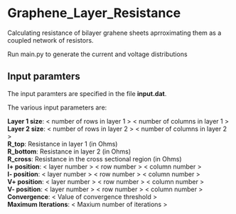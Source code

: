 # Graphene_Layer_Resistance
Calculating resistance of bilayer grahene sheets aprroximating them as a coupled network of resistors.

Run main.py to generate the current and voltage distributions

## Input paramters
The input paramters are specified in the file **input.dat**.

The various input parameters are:

**Layer 1 size**:          < number of rows in layer 1 >   < number of columns in layer 1 >    
**Layer 2 size**:          < number of rows in layer 2 >   < number of columns in layer 2 >   
**R_top**:                 Resistance in layer 1 (in Ohms)  
**R_bottom**:              Resistance in layer 2 (in Ohms)  
**R_cross**:               Resistance in the cross sectional region (in Ohms)   
**I+ position**:           < layer number >   < row number >   < column number >  
**I- position**:           < layer number >   < row number >   < column number >  
**V+ position**:           < layer number >   < row number >   < column number >  
**V- position**:           < layer number >   < row number >   < column number >  
**Convergence**:           < Value of convergence threshold >  
**Maximum Iterations**:    < Maxium number of iterations >  


